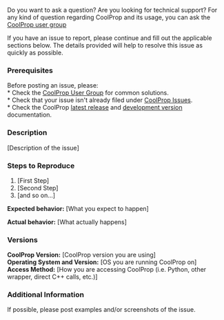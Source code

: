Do you want to ask a question? Are you looking for technical support? For any kind of question regarding CoolProp and its usage, you can ask the [CoolProp user group](https://goo.gl/Pa7FBT)

If you have an issue to report, please continue and fill out the applicable sections below.  The details provided will help to resolve this issue as quickly as possible.

### Prerequisites

Before posting an issue, please:  
    * Check the [CoolProp User Group](https://goo.gl/Pa7FBT) for common solutions.  
    * Check that your issue isn't already filed under [CoolProp Issues](https://github.com/CoolProp/CoolProp/issues).  
    * Check the CoolProp [latest release](http://www.coolprop.org) and [development version](http://www.coolprop.org/dev) documentation.  

### Description

[Description of the issue]

### Steps to Reproduce

1. [First Step]
2. [Second Step]
3. [and so on...]

**Expected behavior:** [What you expect to happen]

**Actual behavior:** [What actually happens]

### Versions

**CoolProp Version:** [CoolProp version you are using]  
**Operating System and Version:** [OS you are running CoolProp on]  
**Access Method:** [How you are accessing CoolProp (i.e. Python, other wrapper, direct C++ calls, etc.)]  

### Additional Information

If possible, please post examples and/or screenshots of the issue.
